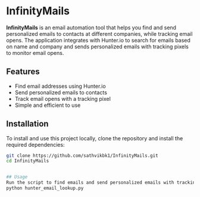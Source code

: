 # InfinityMails

**InfinityMails** is an email automation tool that helps you find and send personalized emails to contacts at different companies, while tracking email opens. The application integrates with Hunter.io to search for emails based on name and company and sends personalized emails with tracking pixels to monitor email opens.

## Features

- Find email addresses using Hunter.io
- Send personalized emails to contacts
- Track email opens with a tracking pixel
- Simple and efficient to use

## Installation

To install and use this project locally, clone the repository and install the required dependencies:

```bash
git clone https://github.com/sathvikbk1/InfinityMails.git
cd InfinityMails


## Usage
Run the script to find emails and send personalized emails with tracking: 
python hunter_email_lookup.py
